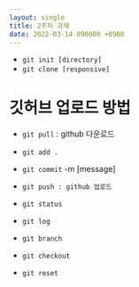 ```yaml
---
layout: single
title: 2주차 과제
date: 2022-03-14 090000 +0900
---
```


* `git init [directory]`
* `git clone [responsive]`


# 깃허브 업로드 방법
* `git pull` : github 다운로드
* `git add .`  
* `git commit`  -m [message]
* `git push : github 업로드`

* `git status`
* `git log`

* `git branch`
* `git checkout`

* `git reset`